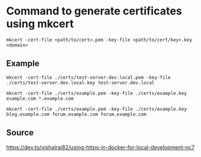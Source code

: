 # Command to generate certificates using mkcert

```
mkcert -cert-file <path/to/cert>.pem -key-file <path/to/cert/key>.key <domain>
```

## Example

```
mkcert -cert-file ./certs/test-server.dev.local.pem -key-file ./certs/test-server.dev.local.key test-server.dev.local
```

```
mkcert -cert-file ./certs/example.pem -key-file ./certs/example.key example.com *.example.com
```

```
mkcert -cert-file ./certs/example.pem -key-file ./certs/example.key blog.example.com forum.example.com forum.example.com
```

## Source

https://dev.to/vishalraj82/using-https-in-docker-for-local-development-nc7
